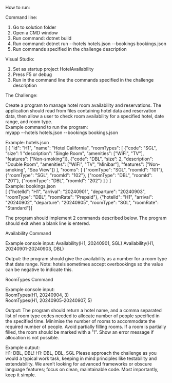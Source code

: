 ﻿How to run:

Command line:
1. Go to solution folder 
2. Open a CMD window 
3. Run command: dotnet build
4. Run command: dotnet run --hotels hotels.json --bookings bookings.json
5. Run commands specified in the challenge description

Visual Studio:
1. Set as startup project HotelAvailability
2. Press F5 or debug 
3. Run in the command line the commands specified in the challenge description




The Challenge: 
 
Create a program to manage hotel room availability and reservations. The application should read from files containing hotel data and reservation data, then allow a user to check room availability for a specified hotel, date range, and room type.  
Example command to run the program:  
myapp --hotels hotels.json --bookings bookings.json   
 
Example: hotels.json  
[ { "id": "H1", "name": "Hotel California", "roomTypes": [ {"code": "SGL", “size”: 1 "description": "Single Room", "amenities": ["WiFi", "TV"], "features": ["Non-smoking"]}, {"code": "DBL", “size”: 2, "description": "Double Room", "amenities": ["WiFi", "TV", "Minibar"], "features": ["Non-smoking", "Sea View"]} ], "rooms": [ {"roomType": "SGL", "roomId": "101"}, {"roomType": "SGL", "roomId": "102"}, {"roomType": "DBL", "roomId": "201"}, {"roomType": "DBL", "roomId": "202"} ] } ]   
Example: bookings.json  
[ {"hotelId": "H1", "arrival": "20240901", "departure": "20240903", "roomType": "DBL", "roomRate": "Prepaid"}, {"hotelId": "H1", "arrival": "20240902", "departure": "20240905", "roomType": "SGL", "roomRate": "Standard"}]   
 
The program should implement 2 commands described below. 
The program should exit when a blank line is entered.  
 
Availability Command 
 
Example console input: 
Availability(H1, 20240901, SGL) 
Availability(H1, 20240901-20240903, DBL)    
 
Output: the program should give the availability as a number for a room type that date range. Note: hotels sometimes accept overbookings so the value can be negative to indicate this. 
 
RoomTypes Command 
 
Example console input:  
RoomTypes(H1, 20240904, 3)  
RoomTypes(H1, 20240905-20240907, 5)  
 
Output: The program should return a hotel name, and a comma separated list of room type codes needed to allocate number of people specified in the specified time. Minimise the number of rooms to accommodate the required number of people. Avoid partially filling rooms. If a room is partially filled, the room should be marked with a "!”. 
Show an error message if allocation is not possible. 
 
Example output:   
H1: DBL, DBL! 
H1: DBL, DBL, SGL 
 Please approach the challenge as you would a typical work task, keeping in mind principles like testability and extendability. We aren’t looking for advanced frameworks or obscure language features; focus on clean, maintainable code. Most importantly, keep it simple.
 